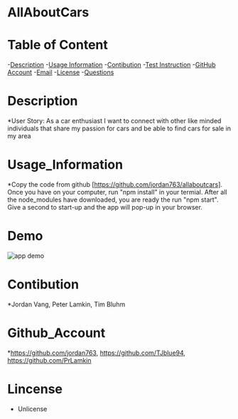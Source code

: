 
# AllAboutCars

# Table of Content
-[Description](#description)
-[Usage Information](#Usage_Information)
-[Contibution](#contibution)
-[Test Instruction](#Test_Instruction)
-[GitHub Account](#Github_Account)
-[Email](#email)
-[License](#lincense)
-[Questions](#questions)

# Description

*User Story: As a car enthusiast I want to connect with other like minded individuals that share my passion for cars and be able to  find cars for sale in my area

# Usage_Information

*Copy the code from github [https://github.com/jordan763/allaboutcars]. Once you have on your computer, run "npm install" in your termial. After all the node_modules have downloaded, you are ready the run "npm start". Give a second to start-up and the app will pop-up in your browser. 

# Demo
<img src="https://media.giphy.com/media/Bars0WtajULDi1ZDIT/giphy.gif" alt="app demo">


# Contibution

*Jordan Vang, Peter Lamkin, Tim Bluhm


# Github_Account

*https://github.com/jordan763,
https://github.com/TJblue94,
https://github.com/PrLamkin

# Lincense

* Unlicense


  